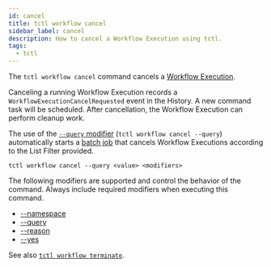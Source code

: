 ```yaml
---
id: cancel
title: tctl workflow cancel
sidebar_label: cancel
description: How to cancel a Workflow Execution using tctl.
tags:
  - tctl
---
```


The `tctl workflow cancel` command cancels a [Workflow Execution](/workflows#workflow-execution).

Canceling a running Workflow Execution records a `WorkflowExecutionCancelRequested` event in the History.
A new command task will be scheduled.
After cancellation, the Workflow Execution can perform cleanup work.

The use of the [`--query` modifier](/tctl-next/modifiers#--query) (`tctl workflow cancel --query`) automatically starts a [batch job](/tctl-next/batch) that cancels Workflow Executions according to the List Filter provided.

`tctl workflow cancel --query <value> <modifiers>`

The following modifiers are supported and control the behavior of the command.
Always include required modifiers when executing this command.

- [--namespace](/tctl-next/modifiers#--namespace)
- [--query](/tctl-next/modifiers#--query)
- [--reason](/tctl-next/modifiers#--reason)
- [--yes](/tctl-next/modifiers#--yes)

See also [`tctl workflow terminate`](/tctl-next/workflow#terminate).
